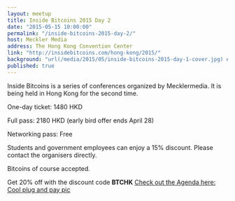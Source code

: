 ```yaml
---
layout: meetup
title: Inside Bitcoins 2015 Day 2
date: "2015-05-15 10:00:00"
permalink: "/inside-bitcoins-2015-day-2/"
host: Meckler Media
address: The Hong Kong Convention Center
link: "http://insidebitcoins.com/hong-kong/2015/"
background: "url(/media/2015/05/inside-bitcoins-2015-day-1-cover.jpg) #FF0000"
published: true
---
```


Inside Bitcoins is a series of conferences organized by Mecklermedia. It is being held in Hong Kong for the second time.

One-day ticket: 1480 HKD

Full pass: 2180 HKD (early bird offer ends April 28)

Networking pass: Free

Students and government employees can enjoy a 15% discount. Please contact the organisers directly.

Bitcoins of course accepted.

Get 20% off with the discount code **BTCHK**
[Check out the Agenda here:](http://insidebitcoins.com/hong-kong/2015/agenda)  [Cool plug and pay pic](/media/2015/05/plug_and_pay.jpg)
